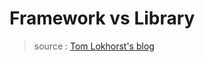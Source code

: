 # Framework vs Library

> source : [Tom Lokhorst's blog](http://tom.lokhorst.eu/2010/09/why-libraries-are-better-than-frameworks)
